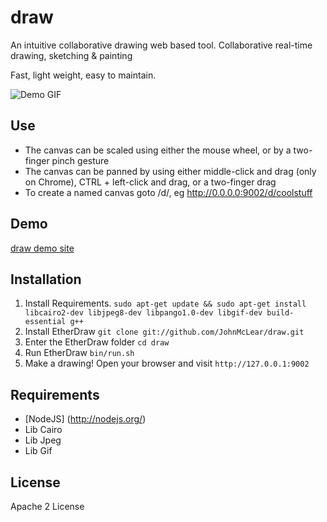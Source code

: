 # draw
An intuitive collaborative drawing web based tool.
Collaborative real-time drawing, sketching & painting

Fast, light weight, easy to maintain.

![Demo GIF](https://cloud.githubusercontent.com/assets/1755886/11715310/ccc7080e-9f38-11e5-834e-4937e89801f6.gif)


Use
----
- The canvas can be scaled using either the mouse wheel, or by a two-finger pinch gesture
- The canvas can be panned by using either middle-click and drag (only on Chrome), CTRL + left-click and drag, or a two-finger drag
- To create a named canvas goto <url>/d/<name>, eg http://0.0.0.0:9002/d/coolstuff

Demo
----
[draw demo site](http://draw.meldce.com)

Installation
------------
  1. Install Requirements. ``sudo apt-get update && sudo apt-get install libcairo2-dev libjpeg8-dev libpango1.0-dev libgif-dev build-essential g++``
  2. Install EtherDraw `` git clone git://github.com/JohnMcLear/draw.git ``
  3. Enter the EtherDraw folder `` cd draw ``
  4. Run EtherDraw `` bin/run.sh `` 
  5. Make a drawing!  Open your browser and visit `` http://127.0.0.1:9002 ``

Requirements
------------
 * [NodeJS] (http://nodejs.org/)
 * Lib Cairo
 * Lib Jpeg
 * Lib Gif

License
-------
Apache 2 License
